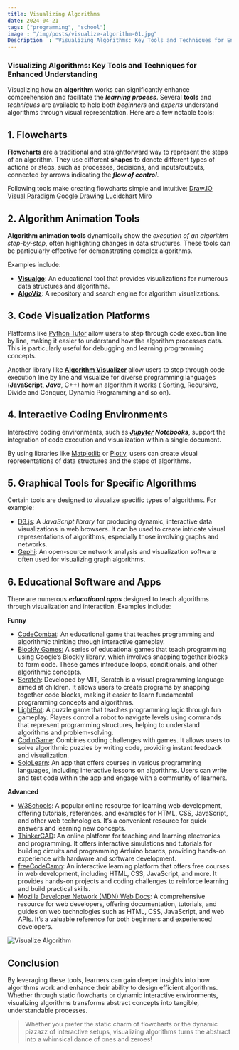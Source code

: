 ```yaml
---
title: Visualizing Algorithms
date: 2024-04-21
tags: ["programming", "school"]
image : "/img/posts/visualize-algorithm-01.jpg"
Description  : "Visualizing Algorithms: Key Tools and Techniques for Enhanced Understanding..."
---
```



### Visualizing Algorithms: Key Tools and Techniques for Enhanced Understanding


Visualizing how an **algorithm** works can significantly enhance comprehension and facilitate the **_learning process_**. Several **tools** and _techniques_ are available to help both _beginners_ and _experts_ understand algorithms through visual representation. Here are a few notable tools:




1\. Flowcharts
--------------

**Flowcharts** are a traditional and straightforward way to represent the steps of an algorithm. They use different **shapes** to denote different types of actions or steps, such as processes, decisions, and inputs/outputs, connected by arrows indicating the **_flow of control_**.

Following tools make creating flowcharts simple and intuitive: [Draw.IO](https://www.draw.io/index.html) [Visual Paradigm](https://online.visual-paradigm.com/) [Google Drawing](https://docs.google.com/drawings) [Lucidchart](https://www.lucidchart.com/pages/) [Miro](https://miro.com/flowchart/)



2\. Algorithm Animation Tools
-----------------------------

**Algorithm animation tools** dynamically show the _execution of an algorithm step-by-step_, often highlighting changes in data structures. These tools can be particularly effective for demonstrating complex algorithms.

Examples include:

*   [**Visualgo**](https://visualgo.net/en/sorting): An educational tool that provides visualizations for numerous data structures and algorithms.
*   [**AlgoViz**](https://www.algoviz.dev/): A repository and search engine for algorithm visualizations.



3\. Code Visualization Platforms
--------------------------------

Platforms like [Python Tutor](https://pythontutor.com/) allow users to step through code execution line by line, making it easier to understand how the algorithm processes data. This is particularly useful for debugging and learning programming concepts.

Another library like [**Algorithm Visualizer**](https://algorithm-visualizer.org/) allow users to step through code execution line by line and visualize for diverse programming languages (**JavaScript**, **_Java_**, C++) how an algorithm it works ( [Sorting](https://algorithm-visualizer.org/brute-force/bubble-sort), Recursive, Divide and Conquer, Dynamic Programming and so on).

4\. Interactive Coding Environments
-----------------------------------

Interactive coding environments, such as [**_Jupyter_**](https://jupyter.org/) **_Notebooks_**, support the integration of code execution and visualization within a single document.

By using libraries like [Matplotlib](https://matplotlib.org/) or [Plotly](https://plotly.com/), users can create visual representations of data structures and the steps of algorithms.

5\. Graphical Tools for Specific Algorithms
-------------------------------------------

Certain tools are designed to visualize specific types of algorithms. For example:

*   [D3.js](https://d3js.org/): A _JavaScript library_ for producing dynamic, interactive data visualizations in web browsers. It can be used to create intricate visual representations of algorithms, especially those involving graphs and networks.
*   [Gephi](https://gephi.org/): An open-source network analysis and visualization software often used for visualizing graph algorithms.

6\. Educational Software and Apps
---------------------------------

There are numerous **_educational apps_** designed to teach algorithms through visualization and interaction. Examples include:

**Funny**

*   [CodeCombat](https://codecombat.com/): An educational game that teaches programming and algorithmic thinking through interactive gameplay.
*   [Blockly Games:](https://blockly.games/) A series of educational games that teach programming using Google’s Blockly library, which involves snapping together blocks to form code. These games introduce loops, conditionals, and other algorithmic concepts.
*   [Scratch](https://scratch.mit.edu/): Developed by MIT, Scratch is a visual programming language aimed at children. It allows users to create programs by snapping together code blocks, making it easier to learn fundamental programming concepts and algorithms.
*   [LightBot](https://lightbot.lu/): A puzzle game that teaches programming logic through fun gameplay. Players control a robot to navigate levels using commands that represent programming structures, helping to understand algorithms and problem-solving.
*   [CodinGame](https://www.codingame.com/start/): Combines coding challenges with games. It allows users to solve algorithmic puzzles by writing code, providing instant feedback and visualization.
*   [SoloLearn](https://www.sololearn.com/): An app that offers courses in various programming languages, including interactive lessons on algorithms. Users can write and test code within the app and engage with a community of learners.

**Advanced**

*   [W3Schools](https://www.w3schools.com/): A popular online resource for learning web development, offering tutorials, references, and examples for HTML, CSS, JavaScript, and other web technologies. It’s a convenient resource for quick answers and learning new concepts.
*   [ThinkerCAD](https://www.tinkercad.com/): An online platform for teaching and learning electronics and programming. It offers interactive simulations and tutorials for building circuits and programming Arduino boards, providing hands-on experience with hardware and software development.
*   [freeCodeCamp](https://www.freecodecamp.org/): An interactive learning platform that offers free courses in web development, including HTML, CSS, JavaScript, and more. It provides hands-on projects and coding challenges to reinforce learning and build practical skills.
*   [Mozilla Developer Network (MDN) Web Docs](https://developer.mozilla.org/en-US/): A comprehensive resource for web developers, offering documentation, tutorials, and guides on web technologies such as HTML, CSS, JavaScript, and web APIs. It’s a valuable reference for both beginners and experienced developers.


![Visualize Algorithm](https://marcomartorana.it/img/posts/visualize-algorithm-01.jpg "Just an Image")



Conclusion
----------

By leveraging these tools, learners can gain deeper insights into how algorithms work and enhance their ability to design efficient algorithms. Whether through static flowcharts or dynamic interactive environments, visualizing algorithms transforms abstract concepts into tangible, understandable processes.

> Whether you prefer the static charm of flowcharts or the dynamic pizzazz of interactive setups, visualizing algorithms turns the abstract into a whimsical dance of ones and zeroes!
